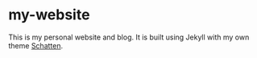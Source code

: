 # my-website

This is my personal website and blog. It is built using Jekyll with my own theme [Schatten](https://www.github.com/stfab/jekyll-theme-schatten).